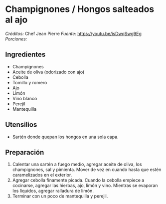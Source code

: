 # Champignones / Hongos salteados al ajo

*Créditos:* Chef Jean Pierre
*Fuente:* https://youtu.be/isDwqSwg9Eg
*Porciones:* 


## Ingredientes

- Champignones
- Aceite de oliva (odorizado con ajo)
- Cebolla
- Tomillo y romero
- Ajo
- Limón
- Vino blanco
- Perejil
- Mantequilla

## Utensilios

- Sartén donde quepan los hongos en una sola capa.

## Preparación

1. Calentar una sartén a fuego medio, agregar aceite de oliva, los champignones, sal y pimienta. Mover de vez en cuando hasta que estén caramelizados en el exterior.
2. Agregar cebolla finamente picada. Cuando la cebolla empiece a cocinarse, agregar las hierbas, ajo, limón y vino. Mientras se evaporan los líquidos, agregar ralladura de limón.
3. Terminar con un poco de mantequilla y perejil.


